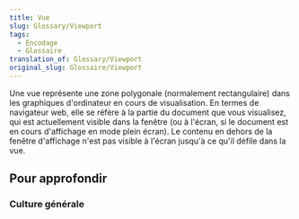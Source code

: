 ```yaml
---
title: Vue
slug: Glossary/Viewport
tags:
  - Encodage
  - Glossaire
translation_of: Glossary/Viewport
original_slug: Glossaire/Viewport
---
```

Une vue représente une zone polygonale (normalement rectangulaire) dans les graphiques d'ordinateur en cours de visualisation. En termes de navigateur web, elle se réfère à la partie du document que vous visualisez, qui est actuellement visible dans la fenêtre (ou à l'écran, si le document est en cours d'affichage en mode plein écran). Le contenu en dehors de la fenêtre d'affichage n'est pas visible à l'écran jusqu'à ce qu'il défile dans la vue.

## Pour approfondir

### Culture générale

